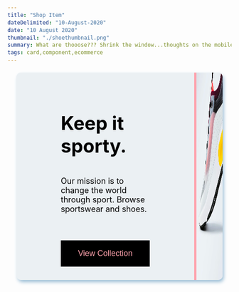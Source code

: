 ```yaml
---
title: "Shop Item"
dateDelimited: "10-August-2020"
date: "10 August 2020"
thumbnail: "./shoethumbnail.png"
summary: What are thooose??? Shrink the window...thoughts on the mobile styling?
tags: card,component,ecommerce
---
```


  <div class="shoe">
    <div class="shoe-left">
      <h2 class="shoe-heading">Keep it sporty.</h2>
      <p class="shoe-desc">Our mission is to change the world through sport. Browse sportswear and shoes.</p>
      <button class="shoe-btn">View Collection</button>
    </div>
    <div class="shoe-right">
      <img class="shoe-image" src="./shoe.png" alt="shoe">
    </div>
  </div>

<style>

.shoe {
  max-width: 915px;
  max-height: 466px;
  background: #EBF0F3;
  display: flex;
  border-radius: 10px;
  margin: 20px;
  box-shadow: 3px 5px 8px -1px #8FB6D1;
  position: relative;
  color: black;
}

.shoe-left {
  display: flex;
  justify-content: center;
  flex-direction: column;
  padding: 100px;
  position: relative;
}

.shoe-heading {
  font-size: 42px;
  margin-bottom: 25px;
}

.shoe-desc {
  font-size: 18px;
  margin-bottom: 60px;
}

.shoe-btn {
  width: 200px;
  color: #FFA2AD;
  background: black;
  border: none;
  font-size: 18px;
  padding: 19px 35px;
  cursor: pointer;
}

.shoe-right {
  width: 640px;
  height: 466px;
  border-left: 5px solid #FFA2AD;
}

.shoe-right * {
  border-radius: 10px;
  height: 100%;
  border-top-left-radius: 0;
  border-bottom-left-radius: 0;
}

@media(max-width:800px) {
 .shoe-right {
   display: none;
 }


.shoe:before {
  content: '';
  position: absolute;
  top: 0;
  right: 0;
  left: 0;
  height: 100%;
  width: 100%;
  background-image: url("https://i.imgur.com/SMSWQzw.png");
  background-size: cover;
  background-repeat: no-repeat;
  background-position: center;
  border-radius: 10px;
  opacity: 0.5;
  filter: blur(1px);
  transition: all 0.3s;
}

.shoe:hover:before {
  opacity: 1;
  filter: blur(0);
}



 .shoe-left {
   padding: 30px;
 }

 .shoe-heading {
   font-size: 30px;
   line-height: 1.4;
   margin-bottom: 12px;
 }

 .shoe-desc {
   margin-bottom: 20px;
 }

}


</style>
